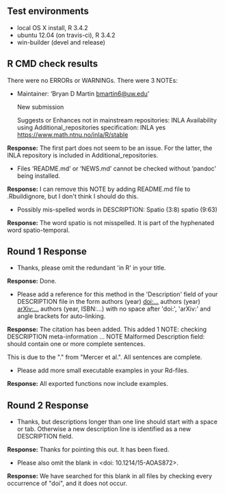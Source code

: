 ## Test environments
* local OS X install, R 3.4.2
* ubuntu 12.04 (on travis-ci), R 3.4.2
* win-builder (devel and release)

## R CMD check results
There were no ERRORs or WARNINGs. There were 3 NOTEs:

* Maintainer: ‘Bryan D Martin <bmartin6@uw.edu>’

  New submission

  Suggests or Enhances not in mainstream repositories:
    INLA 
  Availability using Additional_repositories specification:
    INLA   yes   https://www.math.ntnu.no/inla/R/stable
  
**Response:** The first part does not seem to be an issue. For the latter, the INLA repository is included in Additional_repositories.

* Files ‘README.md’ or ‘NEWS.md’ cannot be checked without ‘pandoc’ being installed.

**Response:** I can remove this NOTE by adding README.md file to .Rbuildignore, but I don't think I should do this.

* Possibly mis-spelled words in DESCRIPTION:
  Spatio (3:8)
  spatio (9:63)
  
**Response:** The word spatio is not misspelled. It is part of the hyphenated word spatio-temporal.

## Round 1 Response

* Thanks, please omit the redundant 'in R' in your title.

**Response:** Done.

* Please add a reference for this method in the 'Description' field of your DESCRIPTION file in the form
  authors (year) <doi:...>
  authors (year) <arXiv:...>
  authors (year, ISBN:...)
  with no space after 'doi:', 'arXiv:' and angle brackets for auto-linking.
  
**Response:** The citation has been added. This added 1 NOTE:
checking DESCRIPTION meta-information ... NOTE
Malformed Description field: should contain one or more complete sentences.

This is due to the "." from "Mercer et al.". All sentences are complete.
  
* Please add more small executable examples in your Rd-files.

**Response:** All exported functions now include examples.

## Round 2 Response

* Thanks, but descriptions longer than one line should start with a space or tab. Otherwise a new description line is identified as a new DESCRIPTION field.

**Response:** Thanks for pointing this out. It has been fixed.

* Please also omit the blank in <doi: 10.1214/15-AOAS872>.

**Response:** We have searched for this blank in all files by checking every occurrence of "doi", and it does not occur.
